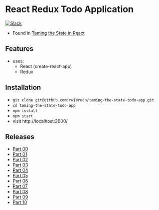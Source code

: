 # React Redux Todo Application

[![Slack](https://slack-the-road-to-learn-react.wieruch.com/badge.svg)](https://slack-the-road-to-learn-react.wieruch.com/)

* Found in [Taming the State in React](https://roadtoreact.com/course-details?courseId=TAMING_THE_STATE)

## Features

* uses:
  * React (create-react-app)
  * Redux

## Installation

* `git clone git@github.com:rwieruch/taming-the-state-todo-app.git`
* `cd taming-the-state-todo-app`
* `npm install`
* `npm start`
* visit http://localhost:3000/

## Releases

* [Part 00](https://github.com/rwieruch/taming-the-state-todo-app/tree/0.0.0)
* [Part 01](https://github.com/rwieruch/taming-the-state-todo-app/tree/1.0.1)
* [Part 02](https://github.com/rwieruch/taming-the-state-todo-app/tree/2.0.0)
* [Part 03](https://github.com/rwieruch/taming-the-state-todo-app/tree/3.0.0)
* [Part 04](https://github.com/rwieruch/taming-the-state-todo-app/tree/4.0.0)
* [Part 05](https://github.com/rwieruch/taming-the-state-todo-app/tree/5.0.0)
* [Part 06](https://github.com/rwieruch/taming-the-state-todo-app/tree/6.0.0)
* [Part 07](https://github.com/rwieruch/taming-the-state-todo-app/tree/7.0.0)
* [Part 08](https://github.com/rwieruch/taming-the-state-todo-app/tree/8.0.0)
* [Part 09](https://github.com/rwieruch/taming-the-state-todo-app/tree/9.0.0)
* [Part 10](https://github.com/rwieruch/taming-the-state-todo-app/tree/10.0.0)

